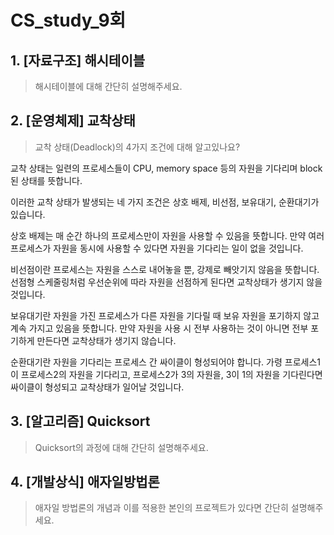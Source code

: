 # CS_study_9회

## 1. [자료구조] 해시테이블

> 해시테이블에 대해 간단히 설명해주세요.

## 2. [운영체제] 교착상태

> 교착 상태(Deadlock)의 4가지 조건에 대해 알고있나요?

교착 상태는 일련의 프로세스들이 CPU, memory space 등의 자원을 기다리며 block된 상태를 뜻합니다. 

이러한 교착 상태가 발생되는 네 가지 조건은 상호 배제, 비선점, 보유대기, 순환대기가 있습니다.

상호 배제는 매 순간 하나의 프로세스만이 자원을 사용할 수 있음을 뜻합니다. 만약 여러 프로세스가 자원을 동시에 사용할 수 있다면 자원을 기다리는 일이 없을 것입니다.

비선점이란 프로세스는 자원을 스스로 내어놓을 뿐, 강제로 빼앗기지 않음을 뜻합니다. 선점형 스케줄링처럼 우선순위에 따라 자원을 선점하게 된다면 교착상태가 생기지 않을 것입니다.

보유대기란 자원을 가진 프로세스가 다른 자원을 기다릴 때 보유 자원을 포기하지 않고 계속 가지고 있음을 뜻합니다. 만약 자원을 사용 시 전부 사용하는 것이 아니면 전부 포기하게 만든다면 교착상태가 생기지 않습니다.

순환대기란 자원을 기다리는 프로세스 간 싸이클이 형성되어야 합니다. 가령 프로세스1이 프로세스2의 자원을 기다리고, 프로세스2가 3의 자원을, 3이 1의 자원을 기다린다면 싸이클이 형성되고 교착상태가 일어날 것입니다.



## 3. [알고리즘] Quicksort

> Quicksort의 과정에 대해 간단히 설명해주세요.



## 4. [개발상식] 애자일방법론

> 애자일 방법론의 개념과 이를 적용한 본인의 프로젝트가 있다면 간단히 설명해주세요.

